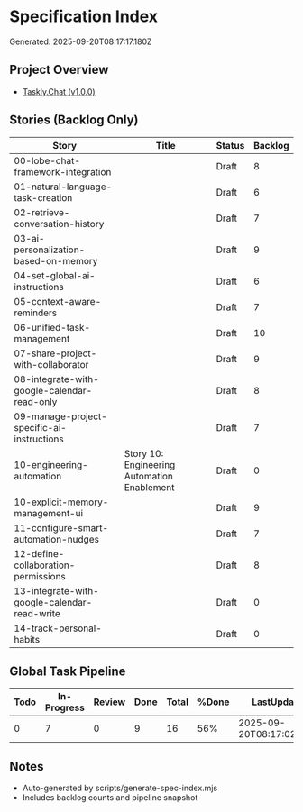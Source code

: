 # Specification Index
Generated: 2025-09-20T08:17:17.180Z

## Project Overview

- [Taskly.Chat (v1.0.0)](./PROJECT_OVERVIEW.md)

## Stories (Backlog Only)

| Story | Title | Status | Backlog |
|-------|-------|--------|---------|
| 00-lobe-chat-framework-integration |  | Draft | 8 |
| 01-natural-language-task-creation |  | Draft | 6 |
| 02-retrieve-conversation-history |  | Draft | 7 |
| 03-ai-personalization-based-on-memory |  | Draft | 9 |
| 04-set-global-ai-instructions |  | Draft | 6 |
| 05-context-aware-reminders |  | Draft | 7 |
| 06-unified-task-management |  | Draft | 10 |
| 07-share-project-with-collaborator |  | Draft | 9 |
| 08-integrate-with-google-calendar-read-only |  | Draft | 8 |
| 09-manage-project-specific-ai-instructions |  | Draft | 7 |
| 10-engineering-automation | Story 10: Engineering Automation Enablement | Draft | 0 |
| 10-explicit-memory-management-ui |  | Draft | 9 |
| 11-configure-smart-automation-nudges |  | Draft | 7 |
| 12-define-collaboration-permissions |  | Draft | 8 |
| 13-integrate-with-google-calendar-read-write |  | Draft | 0 |
| 14-track-personal-habits |  | Draft | 0 |

## Global Task Pipeline

| Todo | In-Progress | Review | Done | Total | %Done | LastUpdated |
|------|-------------|--------|------|-------|-------|-------------|
| 0 | 7 | 0 | 9 | 16 | 56% | 2025-09-20T08:17:02.030Z |

## Notes

- Auto-generated by scripts/generate-spec-index.mjs
- Includes backlog counts and pipeline snapshot